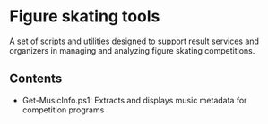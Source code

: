 # Figure skating tools

A set of scripts and utilities designed to support result services and organizers in managing and analyzing figure skating competitions.

## Contents

- Get-MusicInfo.ps1: Extracts and displays music metadata for competition programs

<!-- Add more tools here as they are published in the repository, each with a short description. -->

